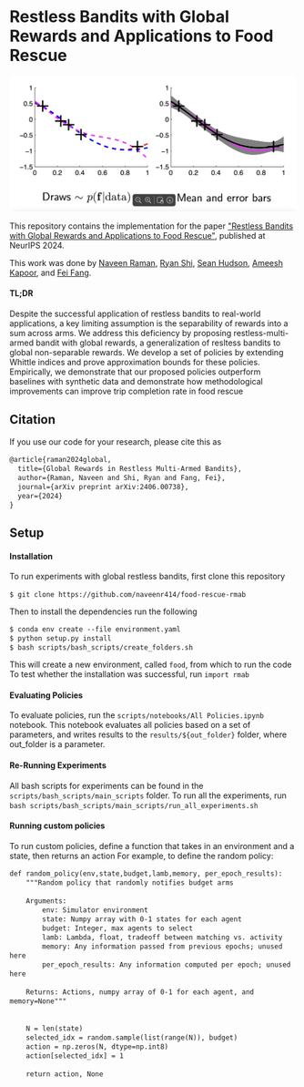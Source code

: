 # Restless Bandits with Global Rewards and Applications to Food Rescue
![Paper Overview](img/main_results.png)

This repository contains the implementation for the paper ["Restless Bandits with Global Rewards and Applications to Food Rescue"](https://arxiv.org/abs/2406.00738), published at NeurIPS 2024.

This work was done by [Naveen Raman](https://naveenraman.com/), [Ryan Shi](https://ryanzshi.github.io), [Sean Hudson](https://www.linkedin.com/in/sean-hudson-ba9b8759/), [Ameesh Kapoor](https://www.linkedin.com/in/ameeshkapoor/), and [Fei Fang](https://feifang.info). 

#### TL;DR 

Despite the successful application of restless bandits to real-world applications, a key limiting assumption is the separability of rewards into a sum across arms. 
We address this deficiency by proposing restless-multi-armed bandit with global rewards, a generalization of resltess bandits to global non-separable rewards. 
We develop a set of policies by extending Whittle indices and prove approximation  bounds for these policies. 
Empirically, we demonstrate that our proposed policies outperform baselines with synthetic data and demonstrate how methodological improvements can improve trip completion rate in food rescue

## Citation
If you use our code for your research, please cite this as
```
@article{raman2024global,
  title={Global Rewards in Restless Multi-Armed Bandits},
  author={Raman, Naveen and Shi, Ryan and Fang, Fei},
  journal={arXiv preprint arXiv:2406.00738},
  year={2024}
}
```
## Setup

#### Installation
To run experiments with global restless bandits, first clone this repository

```$ git clone https://github.com/naveenr414/food-rescue-rmab``` 

Then to install the dependencies run the following
```
$ conda env create --file environment.yaml
$ python setup.py install
$ bash scripts/bash_scripts/create_folders.sh
```

This will create a new environment, called `food`, from which to run the code
To test whether the installation was successful, run 
```import rmab```

#### Evaluating Policies
To evaluate policies, run the `scripts/notebooks/All Policies.ipynb` notebook. 
This notebook evaluates all policies based on a set of parameters, and writes results to the `results/${out_folder}` folder, where out_folder is a parameter. 

#### Re-Running Experiments
All bash scripts for experiments can be found in the `scripts/bash_scripts/main_scripts` folder. 
To run all the experiments, run `bash scripts/bash_scripts/main_scripts/run_all_experiments.sh`

#### Running custom policies
To run custom policies, define a function that takes in an environment and a state, then returns an action
For example, to define the random policy: 
```
def random_policy(env,state,budget,lamb,memory, per_epoch_results):
    """Random policy that randomly notifies budget arms
    
    Arguments:
        env: Simulator environment
        state: Numpy array with 0-1 states for each agent
        budget: Integer, max agents to select
        lamb: Lambda, float, tradeoff between matching vs. activity
        memory: Any information passed from previous epochs; unused here
        per_epoch_results: Any information computed per epoch; unused here
    
    Returns: Actions, numpy array of 0-1 for each agent, and memory=None"""


    N = len(state)
    selected_idx = random.sample(list(range(N)), budget)
    action = np.zeros(N, dtype=np.int8)
    action[selected_idx] = 1

    return action, None
```